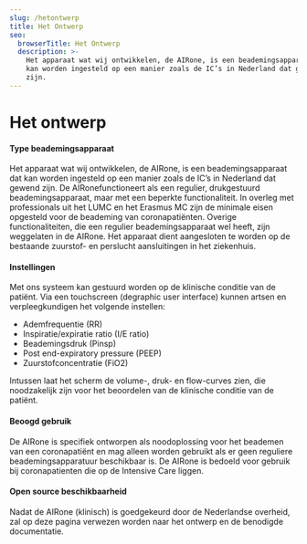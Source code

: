 ```yaml
---
slug: /hetontwerp
title: Het Ontwerp
seo:
  browserTitle: Het Ontwerp
  description: >-
    Het apparaat wat wij ontwikkelen, de AIRone, is een beademingsapparaat dat
    kan worden ingesteld op een manier zoals de IC’s in Nederland dat gewend
    zijn.
---
```

<!--StartFragment-->

# Het ontwerp



#### Type beademingsapparaat

Het apparaat wat wij ontwikkelen, de AIRone, is een beademingsapparaat dat kan worden ingesteld op een manier zoals de IC’s in Nederland dat gewend zijn. De AIRonefunctioneert als een regulier, drukgestuurd beademingsapparaat, maar met een beperkte functionaliteit. In overleg met professionals uit het LUMC en het Erasmus MC zijn de minimale eisen opgesteld voor de beademing van coronapatiënten. Overige functionaliteiten, die een regulier beademingsapparaat wel heeft, zijn weggelaten in de AIRone. Het apparaat dient aangesloten te worden op de bestaande zuurstof- en perslucht aansluitingen in het ziekenhuis.



#### Instellingen

Met ons systeem kan gestuurd worden op de klinische conditie van de patiënt. Via een touchscreen (degraphic user interface) kunnen artsen en verpleegkundigen het volgende instellen:

* Ademfrequentie (RR)
* Inspiratie/expiratie ratio (I/E ratio)
* Beademingsdruk (Pinsp)
* Post end-expiratory pressure (PEEP)
* Zuurstofconcentratie (FiO2)

Intussen laat het scherm de volume-, druk- en flow-curves zien, die noodzakelijk zijn voor het beoordelen van de klinische conditie van de patiënt.



#### Beoogd gebruik

De AIRone is specifiek ontworpen als noodoplossing voor het beademen van een coronapatiënt en mag alleen worden gebruikt als er geen reguliere beademingsapparatuur beschikbaar is. De AIRone is bedoeld voor gebruik bij coronapatienten die op de Intensive Care liggen.



#### Open source beschikbaarheid

Nadat de AIRone (klinisch) is goedgekeurd door de Nederlandse overheid, zal op deze pagina verwezen worden naar het ontwerp en de benodigde documentatie.



<!--EndFragment-->